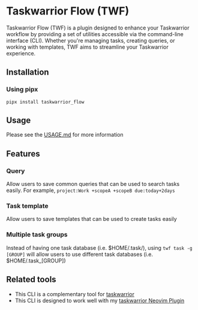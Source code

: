 # Taskwarrior Flow (TWF)

Taskwarrior Flow (TWF) is a plugin designed to enhance your Taskwarrior workflow by providing a set of utilities accessible via the command-line interface (CLI). Whether you're managing tasks, creating queries, or working with templates, TWF aims to streamline your Taskwarrior experience.

## Installation

### Using pipx

```shell
pipx install taskwarrior_flow
```

## Usage

Please see the [USAGE.md](./USAGE.md) for more information

## Features

### Query

Allow users to save common queries that can be used to search tasks easily.
For example, `project:Work +scopeA +scopeB due:today+2days`

### Task template

Allow users to save templates that can be used to create tasks easily

### Multiple task groups

Instead of having one task database (i.e. $HOME/.task/), using `twf task -g [GROUP]` will allow users to use different task databases (i.e. $HOME/.task_[GROUP])

## Related tools

- This CLI is a complementary tool for [taskwarrior](https://taskwarrior.org)
- This CLI is designed to work well with my [taskwarrior Neovim Plugin](https://github.com/huantrinh1802/m_taskwarrior_d.nvim)
